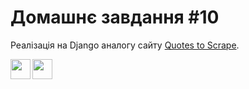 # Домашнє завдання #10

Реалізація на Django аналогу сайту [Quotes to Scrape](http://quotes.toscrape.com/).

<img align="left" width="32px" src="https://cdn.jsdelivr.net/gh/devicons/devicon/icons/python/python-original.svg" />
<img align="left" width="32px" src="https://cdn.jsdelivr.net/gh/devicons/devicon/icons/django/django-original.svg" />
